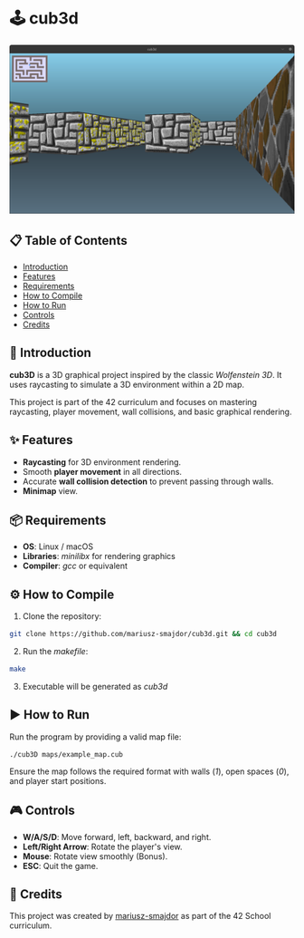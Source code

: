 # 🕹️ cub3d

![cub3d gameplay](cub3d_gameplay.png)

## 📋 Table of Contents
- [Introduction](#introduction)
- [Features](#features)
- [Requirements](#requirements)
- [How to Compile](#how-to-compile)
- [How to Run](#how-to-run)
- [Controls](#controls)
- [Credits](#credits)

## 📜 Introduction

**cub3D** is a 3D graphical project inspired by the classic *Wolfenstein 3D*. It uses raycasting to simulate a 3D environment within a 2D map.

This project is part of the 42 curriculum and focuses on mastering raycasting, player movement, wall collisions, and basic graphical rendering.

## ✨ Features

- **Raycasting** for 3D environment rendering.
- Smooth **player movement** in all directions.
- Accurate **wall collision detection** to prevent passing through walls.
- **Minimap** view.

## 📦 Requirements
- **OS**: Linux / macOS
- **Libraries**: *minilibx* for rendering graphics
- **Compiler**: *gcc* or equivalent

## ⚙️ How to Compile

1. Clone the repository:
```bash
git clone https://github.com/mariusz-smajdor/cub3d.git && cd cub3d
```

2. Run the *makefile*:
```bash
make
```

3. Executable will be generated as *cub3d*

## ▶️ How to Run

Run the program by providing a valid map file:
```
./cub3D maps/example_map.cub
```
Ensure the map follows the required format with walls (*1*), open spaces (*0*), and player start positions.

## 🎮 Controls

- **W/A/S/D**: Move forward, left, backward, and right.
- **Left/Right Arrow**: Rotate the player's view.
- **Mouse**: Rotate view smoothly (Bonus).
- **ESC**: Quit the game.

## 🙌 Credits
This project was created by [mariusz-smajdor](https://github.com/mariusz-smajdor) as part of the 42 School curriculum.
